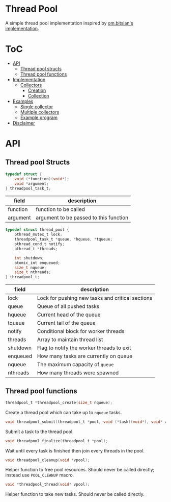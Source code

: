 # Thread Pool
A simple thread pool implementation inspired by [om.bitsian's implementation](https://programmer.group/c-simple-thread-pool-based-on-pthread-implementation.html).

# ToC
- [API](#api)
    - [Thread pool structs](#thread-pool-structs)
    - [Thread pool functions](#thread-pool-functions)
- [Implementation](#implementation)
    - [Collectors](#collectors)
        - [Creation](#creation)
        - [Collection](#collection)
- [Examples](#examples)
    - [Single collector](#single-collector)
    - [Multiple collectors](#multiple-collectors)
    - [Example program](#example-program)
- [Disclaimer](#disclaimer)

# API 
## Thread pool Structs
```c
typedef struct {
    void (*function)(void*);
    void *argument;
} threadpool_task_t;
```
| field | description |
|-------|-------------|
| function | function to be called |
| argument | argument to be passed to this function |

```c
typedef struct thread_pool {
    pthread_mutex_t lock;
    threadpool_task_t *queue, *hqueue, *tqueue;
    pthread_cond_t notify;
    pthread_t *threads;

    int shutdown;
    atomic_int enqueued;
    size_t nqueue;
    size_t nthreads;
} threadpool_t;
```
| field | description |
|-------|------------|
| lock | Lock for pushing new tasks and critical sections |
| queue | Queue of all pushed tasks |
| hqueue | Current head of the queue |
| tqueue | Current tail of the queue |
| notify | Conditional block for worker threads |
| threads | Array to maintain thread list |
| shutdown | Flag to notify the worker threads to exit |
| enqueued | How many tasks are currently on queue |
| nqueue | The maximum capacity of `queue` |
| nthreads | How many threads were spawned |

## Thread pool functions
```c
threadpool_t *threadpool_create(size_t nqueue);
```
Create a thread pool which can take up to `nqueue` tasks.

```c
void threadpool_submit(threadpool_t *pool, void (*task)(void*), void* args);
```
Submit a task to the thread pool.

```c
void threadpool_finalize(threadpool_t *pool);
```
Wait until every task is finished then join every threads in the pool.

```c
void threadpool_cleanup(void *vpool);
```
Helper function to free pool resources. Should never be called directly; instead use `POOL_CLEANUP` macro.

```c
void *threadpool_thread(void* vpool);
```
Helper function to take new tasks. Should never be called directly.